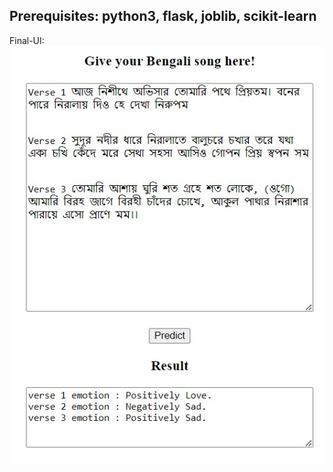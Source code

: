 Prerequisites: python3, flask, joblib, scikit-learn
---------------------------------------------------
Final-UI:
![test image](https://github.com/MarazMia/Verse-Base-Emotion-Analysis-of-Bengali-Music-from-Lyrics/blob/main/Prediction_With_GUI/test.jpg)
